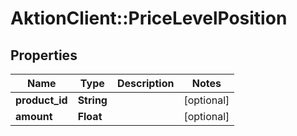 # AktionClient::PriceLevelPosition

## Properties
Name | Type | Description | Notes
------------ | ------------- | ------------- | -------------
**product_id** | **String** |  | [optional] 
**amount** | **Float** |  | [optional] 



